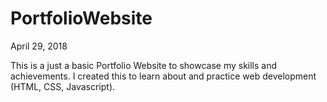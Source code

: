 # PortfolioWebsite
April 29, 2018

This is a just a basic Portfolio Website to showcase my skills and achievements.
I created this to learn about and practice web development (HTML, CSS, Javascript).
